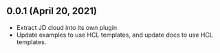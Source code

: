 ## 0.0.1 (April 20, 2021)

* Extract JD cloud into its own plugin
* Update examples to use HCL templates, and update docs to use HCL templates.
